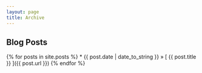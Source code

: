 ```yaml
---
layout: page
title: Archive
---
```


## Blog Posts

{% for posts in site.posts %}
    * {{ post.date | date_to_string }} &raquo; [ {{ post.title }} ]({{ post.url }})
    {% endfor %}